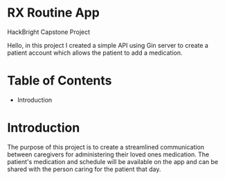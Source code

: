 # RX Routine App
HackBright Capstone Project

Hello, in this project I created a simple API using Gin server to create a patient account which allows the patient to add a medication.  

# Table of Contents
- Introduction

  

# Introduction
The purpose of this project is to create a streamlined communication between caregivers for administering their loved ones medication. The patient's medication and schedule will be available on the app and can be shared with the person caring for the patient that day.

